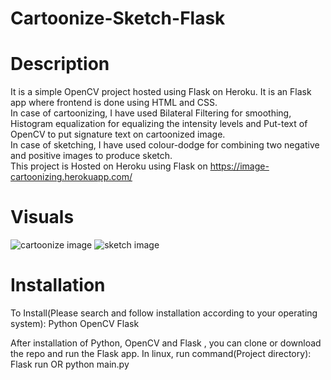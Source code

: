 # Cartoonize-Sketch-Flask

# Description

It is a simple OpenCV project hosted using Flask on Heroku. It is an Flask app where frontend is done using HTML and CSS. <br />
In case of cartoonizing, I have used Bilateral Filtering for smoothing, Histogram equalization for equalizing the intensity levels and 
Put-text of OpenCV to put signature text on cartoonized image.<br />
In case of sketching, I have used colour-dodge for combining two negative and positive images to produce sketch.<br />
This project is Hosted on Heroku using Flask on https://image-cartoonizing.herokuapp.com/

# Visuals
![cartoonize image](https://github.com/samirkhanal35/cartoonize-sketch-flask/blob/master/cartoonize1.png)
![sketch image](https://github.com/samirkhanal35/cartoonize-sketch-flask/blob/master/sketch.png)

# Installation

To Install(Please search and follow installation according to your operating system):
Python
OpenCV
Flask

After installation of Python, OpenCV and Flask , you can clone or download the repo and run the Flask app.
In linux, run command(Project directory): 
Flask run
OR
python main.py




